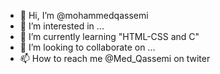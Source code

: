 - 👋 Hi, I’m @mohammedqassemi
- 👀 I’m interested in ...
- 🌱 I’m currently learning  "HTML-CSS and C"
- 💞️ I’m looking to collaborate on ...
- 📫 How to reach me @Med_Qassemi on twiter

<!---
mohammedqassemi/mohammedqassemi is a ✨ special ✨ repository because its `README.md` (this file) appears on your GitHub profile.
You can click the Preview link to take a look at your changes.
--->
